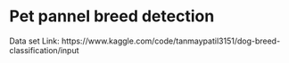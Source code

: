 <h1>Pet pannel breed detection</h1>
<p>Data set Link: https://www.kaggle.com/code/tanmaypatil3151/dog-breed-classification/input</p>


